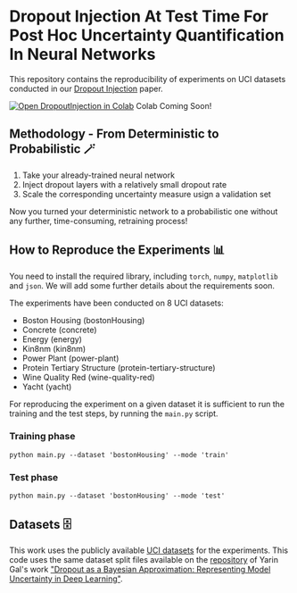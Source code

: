 # Dropout Injection At Test Time For Post Hoc Uncertainty Quantification In Neural Networks

This repository contains the reproducibility of experiments on UCI datasets conducted in our [Dropout Injection](https://arxiv.org/abs/2302.02924) paper.

[![Open DropoutInjection in Colab](https://colab.research.google.com/assets/colab-badge.svg)](https://colab.research.google.com/drive/1MKMxabc2Gwvkl42aLutzVCj2VILblulW#scrollTo=gxVrKIwcNBFH) Colab Coming Soon!

## Methodology - From Deterministic to Probabilistic :magic_wand:
1. Take your already-trained neural network
2. Inject dropout layers with a relatively small dropout rate
3. Scale the corresponding uncertainty measure usign a validation set

Now you turned your deterministic network to a probabilistic one without any further, time-consuming, retraining process!

## How to Reproduce the Experiments :bar_chart:
You need to install the required library, including `torch`, `numpy`, `matplotlib` and `json`. We will add some further details about the requirements soon.

The experiments have been conducted on 8 UCI datasets:
- Boston Housing              (bostonHousing)
- Concrete                    (concrete)
- Energy                      (energy)
- Kin8nm                      (kin8nm)
- Power Plant                 (power-plant)
- Protein Tertiary Structure  (protein-tertiary-structure)
- Wine Quality Red            (wine-quality-red)
- Yacht                       (yacht)

For reproducing the experiment on a given dataset it is sufficient to run the training and the test steps, by running the `main.py` script.

### Training phase
```
python main.py --dataset 'bostonHousing' --mode 'train'
```

### Test phase
```
python main.py --dataset 'bostonHousing' --mode 'test'
```

## Datasets :file_cabinet:
This work uses the publicly available [UCI datasets](https://archive.ics.uci.edu/ml/datasets.php) for the experiments. This code uses the same dataset split files available on the [repository](https://github.com/yaringal/DropoutUncertaintyExps) of Yarin Gal's work ["Dropout as a Bayesian Approximation: Representing Model Uncertainty in Deep Learning"](https://www.cs.ox.ac.uk/people/yarin.gal/website/publications.html#Gal2015Dropout).
